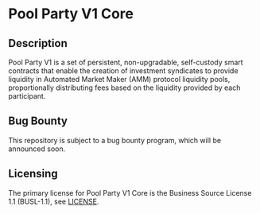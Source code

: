 # Pool Party V1 Core

## Description
Pool Party V1 is a set of persistent, non-upgradable, self-custody smart contracts that enable the creation of investment syndicates to provide liquidity in Automated Market Maker (AMM) protocol liquidity pools, proportionally distributing fees based on the liquidity provided by each participant.

## Bug Bounty
This repository is subject to a bug bounty program, which will be announced soon.

## Licensing
The primary license for Pool Party V1 Core is the Business Source License 1.1 (BUSL-1.1), see [LICENSE](LICENSE).
